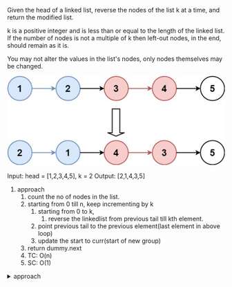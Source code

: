 Given the head of a linked list, reverse the nodes of the list k at a time, and return the modified list.

k is a positive integer and is less than or equal to the length of the linked list. If the number of nodes is not a multiple of k then left-out nodes, in the end, should remain as it is.

You may not alter the values in the list's nodes, only nodes themselves may be changed.


![k-group](k-group.png)

Input: head = [1,2,3,4,5], k = 2
Output: [2,1,4,3,5]


1. approach
   1. count the no of nodes in the list.
   2. starting from 0 till n, keep incrementing by k
      1. starting from 0 to k, 
         1. reverse the linkedlist from previous tail till kth element.
      2. point previous tail to the previous element(last element in above loop)
      3. update the start to curr(start of new group)
   3. return dummy.next
   4. TC: O(n)
   5. SC: O(1)


<details>
<summary>approach</summary>

```java
public ListNode reverseKGroup(ListNode head, int k) {
    int n = 0;
    ListNode temp = head;
    while (temp != null) {
        temp = temp.next;
        n++;
    }

    ListNode tempHead = head;

    ListNode dummy = new ListNode(-1);
    dummy.next = head;
    ListNode start = head;
    ListNode prevTail = dummy;

    for (int i = 0; (i + k) <= n; i += k) {
        // reverse list from 0 to k
        ListNode prev = null;
        ListNode curr = start;

        for (int j = 0; j < k; j++) {
            ListNode next = curr.next;
            curr.next = prev;
            prev = curr;
            curr = next;
        }

        prevTail.next = prev;
        prevTail = start;

        start = curr;
    }

    prevTail.next = start;
    return dummy.next;
}
```
</details>
